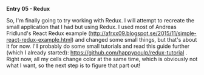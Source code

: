 **Entry 05 - Redux**

So, I'm finally going to try working with Redux. I will attempt to recreate the small application that I had but using Redux. I used most of Andreas Fridlund's React Redux example (http://afrxx09.blogspot.se/2015/11/simple-react-redux-example.html) and changed some small things, but that's about it for now. I'll probably do some small tutorials and read this guide further (which I already started): https://github.com/happypoulp/redux-tutorial .
Right now, all my cells change color at the same time, which is obviously not what I want, so the next step is to figure that part out!